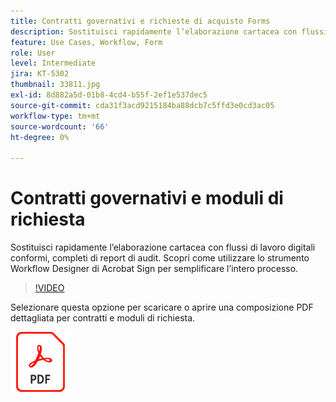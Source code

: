 ```yaml
---
title: Contratti governativi e richieste di acquisto Forms
description: Sostituisci rapidamente l’elaborazione cartacea con flussi di lavoro digitali conformi, completi di report di audit
feature: Use Cases, Workflow, Form
role: User
level: Intermediate
jira: KT-5302
thumbnail: 33811.jpg
exl-id: 8d882a5d-01b8-4cd4-b55f-2ef1e537dec5
source-git-commit: cda31f3acd9215184ba88dcb7c5ffd3e0cd3ac05
workflow-type: tm+mt
source-wordcount: '66'
ht-degree: 0%

---
```


# Contratti governativi e moduli di richiesta

Sostituisci rapidamente l’elaborazione cartacea con flussi di lavoro digitali conformi, completi di report di audit. Scopri come utilizzare lo strumento Workflow Designer di Acrobat Sign per semplificare l’intero processo.

>[!VIDEO](https://video.tv.adobe.com/v/3448059?quality=12&learn=on&hidetitle=true&captions=ita)

Selezionare questa opzione per scaricare o aprire una composizione PDF dettagliata per contratti e moduli di richiesta.

[![Scarica ricetta PDF](../assets/acrobat_PDF_96.png)](../assets/UseCaseRecipe-EN-UsingWorkflowDesigner.pdf)
